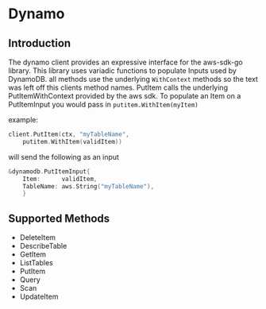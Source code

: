 # Dynamo

## Introduction
The dynamo client provides an expressive interface for the aws-sdk-go library. This library uses variadic functions to populate Inputs used by DynamoDB.
all methods use the underlying `WithContext` methods so the text was left off this clients method names. PutItem calls the underlying PutItemWithContext provided by the aws sdk.
To populate an Item on a PutItemInput you would pass in `putitem.WithItem(myItem)`

example:

```go
client.PutItem(ctx, "myTableName",
	putitem.WithItem(validItem))
```
will send the following as an input
```go
&dynamodb.PutItemInput{
	Item:      validItem,
	TableName: aws.String("myTableName"),
	}
```

## Supported Methods
* DeleteItem
* DescribeTable
* GetItem
* ListTables
* PutItem
* Query
* Scan
* UpdateItem